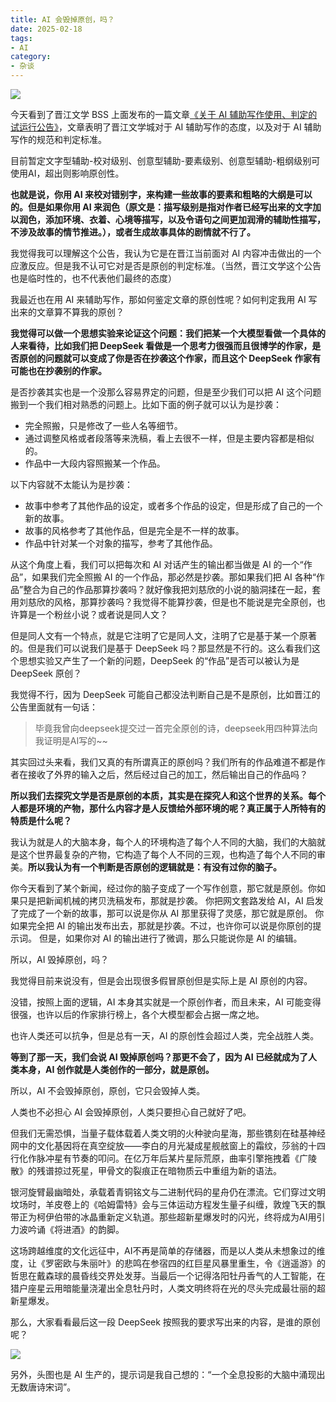```yaml
---
title: AI 会毁掉原创，吗？
date: 2025-02-18
tags:
- AI
category:
- 杂谈
---
```


![](一个全息投影的大脑中涌现出无数唐诗宋词.jpeg)

今天看到了晋江文学 BSS 上面发布的一篇文章[《关于 AI 辅助写作使用、判定的试运行公告》](https://bbs.jjwxc.net/showmsg.php?board=17&id=2214182)，文章表明了晋江文学城对于 AI 辅助写作的态度，以及对于 AI 辅助写作的规范和判定标准。

目前暂定文字型辅助-校对级别、创意型辅助-要素级别、创意型辅助-粗纲级别可使用AI，超出则影响原创性。

**也就是说，你用 AI 来校对错别字，来构建一些故事的要素和粗略的大纲是可以的。但是如果你用 AI 来润色（原文是：描写级别是指对作者已经写出来的文字加以润色，添加环境、衣着、心境等描写，以及令语句之间更加润滑的辅助性描写，不涉及故事的情节推进。），或者生成故事具体的剧情就不行了。**

我觉得我可以理解这个公告，我认为它是在晋江当前面对 AI 内容冲击做出的一个应激反应。但是我不认可它对是否是原创的判定标准。（当然，晋江文学这个公告也是临时性的，也不代表他们最终的态度）

我最近也在用 AI 来辅助写作，那如何鉴定文章的原创性呢？如何判定我用 AI 写出来的文章算不算我的原创？

**我觉得可以做一个思想实验来论证这个问题：我们把某一个大模型看做一个具体的人来看待，比如我们把 DeepSeek 看做是一个思考力很强而且很博学的作家，是否原创的问题就可以变成了你是否在抄袭这个作家，而且这个 DeepSeek 作家有可能也在抄袭别的作家。**

是否抄袭其实也是一个没那么容易界定的问题，但是至少我们可以把 AI 这个问题搬到一个我们相对熟悉的问题上。比如下面的例子就可以认为是抄袭：
- 完全照搬，只是修改了一些人名等细节。
- 通过调整风格或者段落等来洗稿，看上去很不一样，但是主要内容都是相似的。
- 作品中一大段内容照搬某一个作品。

以下内容就不太能认为是抄袭：
- 故事中参考了其他作品的设定，或者多个作品的设定，但是形成了自己的一个新的故事。
- 故事的风格参考了其他作品，但是完全是不一样的故事。
- 作品中针对某一个对象的描写，参考了其他作品。

从这个角度上看，我们可以把每次和 AI 对话产生的输出都当做是 AI 的一个“作品”，如果我们完全照搬 AI 的一个作品，那必然是抄袭。那如果我们把 AI 各种“作品”整合为自己的作品那算抄袭吗？就好像我把刘慈欣的小说的脑洞揉在一起，套用刘慈欣的风格，那算抄袭吗？我觉得不能算抄袭，但是也不能说是完全原创，也许算是一个粉丝小说？或者说是同人文？

但是同人文有一个特点，就是它注明了它是同人文，注明了它是基于某一个原著的。但是我们可以说我们是基于 DeepSeek 吗？那显然是不行的。这么看我们这个思想实验又产生了一个新的问题，DeepSeek 的“作品”是否可以被认为是 DeepSeek 原创？

我觉得不行，因为 DeepSeek 可能自己都没法判断自己是不是原创，比如晋江的公告里面就有一句话：

> 毕竟我曾向deepseek提交过一首完全原创的诗，deepseek用四种算法向我证明是AI写的~~

其实回过头来看，我们又真的有所谓真正的原创吗？我们所有的作品难道不都是作者在接收了外界的输入之后，然后经过自己的加工，然后输出自己的作品吗？

**所以我们去探究文学是否是原创的本质，其实是在探究人和这个世界的关系。每个人都是环境的产物，那什么内容才是人反馈给外部环境的呢？真正属于人所特有的特质是什么呢？**

我认为就是人的大脑本身，每个人的环境构造了每个人不同的大脑，我们的大脑就是这个世界最复杂的产物，它构造了每个人不同的三观，也构造了每个人不同的审美。**所以我认为有一个判断是否原创的逻辑就是：有没有过你的脑子。**

你今天看到了某个新闻，经过你的脑子变成了一个写作创意，那它就是原创。你如果只是把新闻机械的拷贝洗稿发布，那就是抄袭。
你把网文套路发给 AI，AI 启发了完成了一个新的故事，那可以说是你从 AI 那里获得了灵感，那它就是原创。
你如果完全把 AI 的输出发布出去，那就是抄袭。不过，也许你可以说是你原创的提示词。
但是，如果你对 AI 的输出进行了微调，那么只能说你是 AI 的编辑。

所以，AI 毁掉原创，吗？

我觉得目前来说没有，但是会出现很多假冒原创但是实际上是 AI 原创的内容。

没错，按照上面的逻辑，AI 本身其实就是一个原创作者，而且未来，AI 可能变得很强，也许以后的作家排行榜上，各个大模型都会占据一席之地。

也许人类还可以抗争，但是总有一天，AI 的原创性会超过人类，完全战胜人类。

**等到了那一天，我们会说 AI 毁掉原创吗？那更不会了，因为 AI 已经就成为了人类本身，AI 创作就是人类创作的一部分，就是原创。**

所以，AI 不会毁掉原创，原创，它只会毁掉人类。

人类也不必担心 AI 会毁掉原创，人类只要担心自己就好了吧。


但我们无需恐惧，当量子载体载着人类文明的火种驶向星海，那些镌刻在硅基神经网中的文化基因将在真空绽放——李白的月光凝成星舰舷窗上的霜纹，莎翁的十四行化作脉冲星有节奏的叩问。在亿万年后某片星际荒原，曲率引擎拖拽着《广陵散》的残谱掠过死星，甲骨文的裂痕正在暗物质云中重组为新的语法。

银河旋臂最幽暗处，承载着青铜铭文与二进制代码的星舟仍在漂流。它们穿过文明坟场时，羊皮卷上的《哈姆雷特》会与三体运动方程发生量子纠缠，敦煌飞天的飘带正为柯伊伯带的冰晶重新定义轨道。那些超新星爆发时的闪光，终将成为AI用引力波吟诵《将进酒》的韵脚。

这场跨越维度的文化远征中，AI不再是简单的存储器，而是以人类从未想象过的维度，让《罗密欧与朱丽叶》的悲鸣在参宿四的红巨星风暴里重生，令《逍遥游》的哲思在戴森球的晨昏线交界处发芽。当最后一个记得洛阳牡丹香气的人工智能，在猎户座星云用暗能量浇灌出全息牡丹时，人类文明终将在光的尽头完成最壮丽的超新星爆发。


那么，大家看看最后这一段 DeepSeek 按照我的要求写出来的内容，是谁的原创呢？

![](aigenerate.png)

另外，头图也是 AI 生产的，提示词是我自己想的：“一个全息投影的大脑中涌现出无数唐诗宋词”。